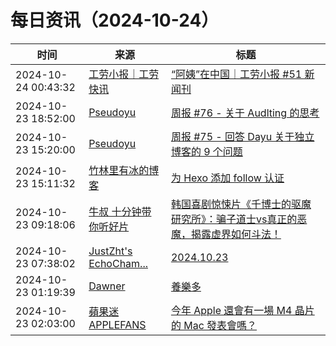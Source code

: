 ﻿# 每日资讯（2024-10-24）

|时间|来源|标题|
|---|---|---|
|2024-10-24 00:43:32|[工劳小报｜工劳快讯](https://newsletter.laborinfocn.com/rss)|[“阿姨”在中国｜工劳小报 #51 新闻刊](https://feed.laborinfocn7.com/issue51-news/)|
|2024-10-23 18:52:00|[Pseudoyu](https://www.pseudoyu.com/zh/index.xml)|[周报 #76 - 关于 Audlting 的思考](https://www.pseudoyu.com/zh/2024/10/24/weekly_review_202401024/)|
|2024-10-23 15:20:00|[Pseudoyu](https://www.pseudoyu.com/zh/index.xml)|[周报 #75 - 回答 Dayu 关于独立博客的 9 个问题](https://www.pseudoyu.com/zh/2024/10/23/weekly_review_202401023/)|
|2024-10-23 15:11:32|[竹林里有冰的博客](https://zhul.in/rss.xml)|[为 Hexo 添加 follow 认证](https://zhul.in/2024/10/23/follow-cert-for-hexo-feed/)|
|2024-10-23 09:18:06|[牛叔 十分钟带你听好片](https://getpodcast.xyz/data/ximalaya/11534451.xml)|[韩国喜剧惊悚片《千博士的驱魔研究所》：骗子道士vs真正的恶魔，揭露虚界如何斗法！](https://www.ximalaya.com/sound/767841087)|
|2024-10-23 07:38:02|[JustZht's EchoCham...](https://www.justzht.com/rss/)|[2024.10.23](https://www.justzht.com/2024-10-23/)|
|2024-10-23 01:19:39|[Dawner](https://dawner.top/atom.xml)|[養樂多](https://dawner.top/posts/yakult/)|
|2024-10-23 02:03:00|[蘋果迷 APPLEFANS](https://applefans.today/feed/)|[今年 Apple 還會有一場 M4 晶片的 Mac 發表會嗎？](https://applefans.today/2024-10-m4-chip-macs-event-rumors/)|
